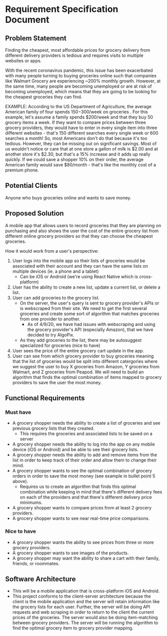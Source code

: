 # Requirement Specification Document

## Problem Statement 

Finding the cheapest, most affordable prices for grocery delivery from different delivery providers is tedious and requires visits to multiple websites or apps. 

With the recent coronavirus pandemic, this issue has been exacerbated with many people turning to buying groceries online such that companies like Walmart Grocery are experiencing ~200% monthly growth. However, at the same time, many people are becoming unemployed or are at risk of becoming unemployed, which means that they are going to be looking for the cheapest groceries they can find.

EXAMPLE: According to the US Department of Agriculture, the average American family of four spends $150-$300/week on groceries . For this example, let's assume a family spends $200/week and that they buy 50 grocery items a week. If they want to compare prices between three grocery providers, they would have to enter in every single item into three different websites - that's 150 different searches every single week or 600 searches a month! So, most Americans don't do that because it's too tedious. However, they can be missing out on significant savings. Most of us wouldn't notice or care that at one store a gallon of milk is $2.00 and at another store it's $2.30, but that's a 15% increase and it adds up really quickly. If we could save a shopper 10% on their order, the average American family would save $80/month - that's like the monthly cost of a premium phone. 


## Potential Clients

Anyone who buys groceries online and wants to save money.


## Proposed Solution
A mobile app that allows users to record groceries that they are planning on purchasing and also shows the user the cost of the entire grocery list from different online grocery providers so that they can choose the cheapest groceries.

How it would work from a user's perspective:
1. User logs into the mobile app so their lists of groceries would be associated with their account and they can have the same lists on multiple devices (ie. a phone and a tablet)
   * Can be iOS or Android (we're using React Native which is cross-platform)
2. User has the ability to create a new list, update a current list, or delete a list.
3. User can add groceries to the grocery list.
    * On the server, the user's query is sent to grocery provider's APIs or is webscraped from their site. We need to get the first several groceries and create some sort of algorithm that matches groceries from one provider to another. 
        * As of 4/9/20, we have had issues with webscraping and using the grocery provider's API (especially Amazon), that we have decided to try AlgoPix.
    * As they add groceries to the list, there may be autosuggest specialized for groceries (nice to have)
4. User sees the price of the entire grocery cart update in the app.
5. User can see from which grocery provider to buy groceries meaning that the list of groceries would be split into different catergories where we suggest the user to buy X groceries from Amazon, Y groceries from Walmart, and Z groceries from Peapod. We will need to build an algorithm that finds the optimal combination of items mapped to grocery providers to save the user the most money.

## Functional Requirements
### Must have
* A grocery shopper needs the ability to create a list of groceries and see previous grocery lists that they created.
    * This requires the groceries and associated lists to be saved on a server
* A grocery shopper needs the ability to log into the app on any mobile device (iOS or Android) and be able to see their grocery lists.
* A grocery shopper needs the ability to add and remove items from the list in order to keep track of their order and allow them to change their mind.
* A grocery shopper wants to see the optimal combination of grocery orders in order to save the most money (see example in bullet point 5 above).
    * Requires us to create an algorithm that finds this optimal combination while keeping in mind that there's different delivery fees on each of the providers and that there's different delivery price minimums.
* A grocery shopper wants to compare prices from at least 2 grocery providers.
* A grocery shopper wants to see near real-time price comparisons.

### Nice to have
* A grocery shopper wants the ability to see prices from three or more grocery providers.
* A grocery shopper wants to see images of the products.
* A grocery shopper may want the ability to share a cart with their family, friends, or roommates.

## Software Architecture
* This will be a mobile application that is cross-platform iOS and Android.
* This project conforms to the client-server architecture because the client is the mobile application and the server will retain information like the grocery lists for each user. Further, the server will be doing API requests and web scraping in order to return to the client the current prices of the groceries. The server would also be doing item-matching between grocery providers. The server will be running the algorithm to find the optimal grocery item to grocery provider mapping.
